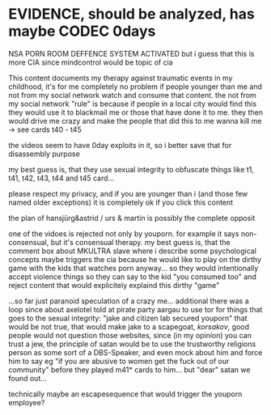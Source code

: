 # EVIDENCE, should be analyzed, has maybe CODEC 0days

NSA PORN ROOM DEFFENCE SYSTEM ACTIVATED
but i guess that this is more CIA since mindcontrol would be topic of cia


This content documents my therapy against traumatic events in my childhood, it's for me completely no problem if people younger than me and not from my social network watch and consume that content. the not from my social network "rule" is because if people in a local city would find this they would use it to blackmail me or those that have done it to me. they then would drive me crazy and make the people that did this to me wanna kill me -> see cards t40 - t45

the videos seem to have 0day exploits in it, so i better save that for disassembly purpose


my best guess is, that they use sexual integrity to obfuscate things like t1, t41, t42, t43, t44 and t45 card...

please respect my privacy, and if you are younger than i (and those few named older exceptions) it is completely ok if you click this content

the plan of hansjürg&astrid / urs & martin is possibly the complete opposit



one of the vidoes is rejected not only by youporn. for example it says non-consensual, but it's consensual therapy. my best guess is, that the comment box about MKULTRA slave where i describe some psychological concepts maybe triggers the cia because he would like to play on the dirthy game with the kids that watches porn anyway... so they would intentionally accept violence things so they can say to the kid "you consumed too" and reject content that would explicitely explaind this dirthy "game"

...so far just paranoid speculation of a crazy me...
additional there was a loop since about axelotel told at pirate party aargau to use tor for things that goes to the sexual integrity: "jake and citizen lab secured youporn" that would be not true, that would make jake to a scapegoat, *korsakov*, good people would not question those websites, since (in my opinion) you can trust a jew, the principle of satan would be to use the trustworthy religions person as some sort of a DBS-Speaker, and even mock about him and force him to say eg "if you are abusive to women get the fuck out of our community" before they played m41* cards to him... but "dear" satan we found out...

technically maybe an escapesequence that would trigger the youporn employee?
